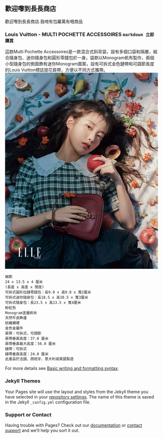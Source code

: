 ## 歡迎嚟到長長商店

歡迎嚟到長長商店.我哋有包羅萬有嘅商品



### Louis Vuitton - MULTI POCHETTE ACCESSOIRES ```markdown 立即購買 ```

這款Multi Pochette Accessoires是一款混合式斜背袋，設有多個口袋和隔層，結合隨身包、迷你隨身包和圓形零錢包於一身。袋款以Monogram帆布製作，兩個小型隨身包的側面飾有迷你Monogram圖案，設有可拆式金色鏈帶和可調節長度的Louis Vuitton標誌提花肩帶，方便以不同方式攜帶。
![image](https://github.com/lap9741/longlongshop.com.hk/blob/main/KH46343BDVH3TLGK6CJX2GZ7JI.jpg?raw=true)
```markdown
細節
24 x 13.5 x 4 厘米
(長度 x 高度 x 闊度)
可拆式圓形拉鏈零錢包：長9.0 x 高9.0 x 寬2厘米
可拆式迷你隨身包：長18.5 x 高10.5 x 寬3厘米
可拆式隨身包：長23.5 x 高13.5 x 寬4厘米
粉紅色
Monogram塗層帆布
天然牛皮飾邊
紡織襯裡
金色金屬件
肩帶：可拆式，可調節
肩帶垂直高度：37.0 厘米
肩帶垂直最大高度：56.0 厘米
鏈帶：可拆式
鏈帶垂直高度：24.0 厘米
此產品於法國、西班牙、意大利或美國製造
```

For more details see [Basic writing and formatting syntax](https://docs.github.com/en/github/writing-on-github/getting-started-with-writing-and-formatting-on-github/basic-writing-and-formatting-syntax).

### Jekyll Themes

Your Pages site will use the layout and styles from the Jekyll theme you have selected in your [repository settings](https://github.com/lap9741/longlongshop.com.hk/settings/pages). The name of this theme is saved in the Jekyll `_config.yml` configuration file.

### Support or Contact

Having trouble with Pages? Check out our [documentation](https://docs.github.com/categories/github-pages-basics/) or [contact support](https://support.github.com/contact) and we’ll help you sort it out.
